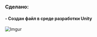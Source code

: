 ### Сделано:
#### - Создан файл в среде разработки Unity

![Imgur](https://i.imgur.com/LuZ1fNo.jpg)

